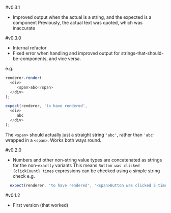 
#v0.3.1

* Improved output when the actual is a string, and the expected is a component
  Previously, the actual text was quoted, which was inaccurate

#v0.3.0

* Internal refactor
* Fixed error when handling and improved output for strings-that-should-be-components, and vice versa.

e.g.
```js
renderer.render(
  <div>
     <span>abc</span>
  </div>
);

expect(renderer, 'to have rendered',
  <div>
     abc
  </div>
);
```

The `<span>` should actually just a straight string `'abc'`, rather than `'abc'` wrapped in a `<span>`.
Works both ways round.

#v0.2.0

* Numbers and other non-string value types are concatenated as strings for the non-`exactly` variants
  This means `Button was clicked {clickCount} times` expressions can be checked using a simple string check
  e.g.
```js
  expect(renderer, 'to have rendered', '<span>Button was clicked 5 times</span>');
```

#v0.1.2

* First version (that worked)
